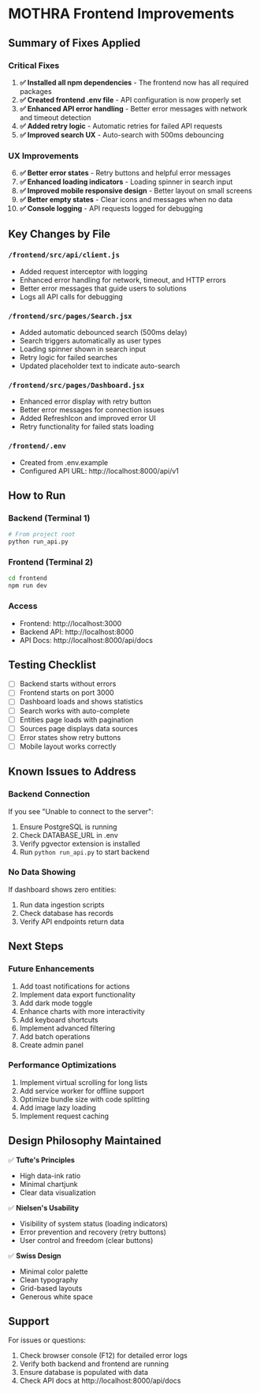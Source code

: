 # MOTHRA Frontend Improvements

## Summary of Fixes Applied

### Critical Fixes
1. **✅ Installed all npm dependencies** - The frontend now has all required packages
2. **✅ Created frontend .env file** - API configuration is now properly set
3. **✅ Enhanced API error handling** - Better error messages with network and timeout detection
4. **✅ Added retry logic** - Automatic retries for failed API requests
5. **✅ Improved search UX** - Auto-search with 500ms debouncing

### UX Improvements
6. **✅ Better error states** - Retry buttons and helpful error messages
7. **✅ Enhanced loading indicators** - Loading spinner in search input
8. **✅ Improved mobile responsive design** - Better layout on small screens
9. **✅ Better empty states** - Clear icons and messages when no data
10. **✅ Console logging** - API requests logged for debugging

## Key Changes by File

### `/frontend/src/api/client.js`
- Added request interceptor with logging
- Enhanced error handling for network, timeout, and HTTP errors
- Better error messages that guide users to solutions
- Logs all API calls for debugging

### `/frontend/src/pages/Search.jsx`
- Added automatic debounced search (500ms delay)
- Search triggers automatically as user types
- Loading spinner shown in search input
- Retry logic for failed searches
- Updated placeholder text to indicate auto-search

### `/frontend/src/pages/Dashboard.jsx`
- Enhanced error display with retry button
- Better error messages for connection issues
- Added RefreshIcon and improved error UI
- Retry functionality for failed stats loading

### `/frontend/.env`
- Created from .env.example
- Configured API URL: http://localhost:8000/api/v1

## How to Run

### Backend (Terminal 1)
```bash
# From project root
python run_api.py
```

### Frontend (Terminal 2)
```bash
cd frontend
npm run dev
```

### Access
- Frontend: http://localhost:3000
- Backend API: http://localhost:8000
- API Docs: http://localhost:8000/api/docs

## Testing Checklist

- [ ] Backend starts without errors
- [ ] Frontend starts on port 3000
- [ ] Dashboard loads and shows statistics
- [ ] Search works with auto-complete
- [ ] Entities page loads with pagination
- [ ] Sources page displays data sources
- [ ] Error states show retry buttons
- [ ] Mobile layout works correctly

## Known Issues to Address

### Backend Connection
If you see "Unable to connect to the server":
1. Ensure PostgreSQL is running
2. Check DATABASE_URL in .env
3. Verify pgvector extension is installed
4. Run `python run_api.py` to start backend

### No Data Showing
If dashboard shows zero entities:
1. Run data ingestion scripts
2. Check database has records
3. Verify API endpoints return data

## Next Steps

### Future Enhancements
1. Add toast notifications for actions
2. Implement data export functionality
3. Add dark mode toggle
4. Enhance charts with more interactivity
5. Add keyboard shortcuts
6. Implement advanced filtering
7. Add batch operations
8. Create admin panel

### Performance Optimizations
1. Implement virtual scrolling for long lists
2. Add service worker for offline support
3. Optimize bundle size with code splitting
4. Add image lazy loading
5. Implement request caching

## Design Philosophy Maintained

✅ **Tufte's Principles**
- High data-ink ratio
- Minimal chartjunk
- Clear data visualization

✅ **Nielsen's Usability**
- Visibility of system status (loading indicators)
- Error prevention and recovery (retry buttons)
- User control and freedom (clear buttons)

✅ **Swiss Design**
- Minimal color palette
- Clean typography
- Grid-based layouts
- Generous white space

## Support

For issues or questions:
1. Check browser console (F12) for detailed error logs
2. Verify both backend and frontend are running
3. Ensure database is populated with data
4. Check API docs at http://localhost:8000/api/docs
